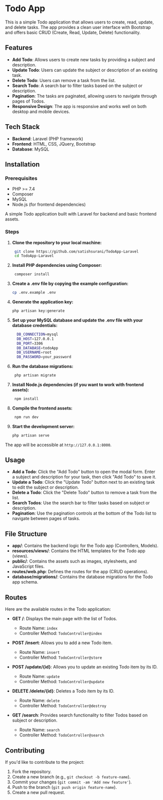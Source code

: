 # Todo App

This is a simple Todo application that allows users to create, read, update, and delete tasks. The app provides a clean user interface with Bootstrap and offers basic CRUD (Create, Read, Update, Delete) functionality.

## Features

- **Add Todo**: Allows users to create new tasks by providing a subject and description.
- **Update Todo**: Users can update the subject or description of an existing task.
- **Delete Todo**: Users can remove a task from the list.
- **Search Todo**: A search bar to filter tasks based on the subject or description.
- **Pagination**: The tasks are paginated, allowing users to navigate through pages of Todos.
- **Responsive Design**: The app is responsive and works well on both desktop and mobile devices.

## Tech Stack

- **Backend**: Laravel (PHP framework)
- **Frontend**: HTML, CSS, JQuery, Bootstrap
- **Database**: MySQL

## Installation

### Prerequisites

- PHP >= 7.4
- Composer
- MySQL
- Node.js (for frontend dependencies)

A simple Todo application built with Laravel for backend and basic frontend assets.


### Steps

1. **Clone the repository to your local machine:**

   ```sh
    git clone https://github.com/satishsurani/TodoApp-Laravel
    cd TodoApp-Laravel
2. **Install PHP dependencies using Composer:**
   ```sh 
    composer install
3. **Create a .env file by copying the example configuration:**

   ```sh
   cp .env.example .env
4. **Generate the application key:**

   ```sh
   php artisan key:generate
5. **Set up your MySQL database and update the .env file with your database credentials:**
   ```sh
     DB_CONNECTION=mysql
     DB_HOST=127.0.0.1
     DB_PORT=3306
     DB_DATABASE=todoApp
     DB_USERNAME=root
     DB_PASSWORD=your_password
6. **Run the database migrations:**

   ```sh
    php artisan migrate
7. **Install Node.js dependencies (if you want to work with frontend assets):**
   ```sh
    npm install
8. **Compile the frontend assets:**

   ```sh
    npm run dev
9. **Start the development server:**

   ```sh
   php artisan serve

The app will be accessible at `http://127.0.0.1:8000`.

## Usage

- **Add a Todo**: Click the "Add Todo" button to open the modal form. Enter a subject and description for your task, then click "Add Todo" to save it.
- **Update a Todo**: Click the "Update Todo" button next to an existing task to edit the subject or description.
- **Delete a Todo**: Click the "Delete Todo" button to remove a task from the list.
- **Search Todos**: Use the search bar to filter tasks based on subject or description.
- **Pagination**: Use the pagination controls at the bottom of the Todo list to navigate between pages of tasks.

## File Structure

- **app/**: Contains the backend logic for the Todo app (Controllers, Models).
- **resources/views/**: Contains the HTML templates for the Todo app (views).
- **public/**: Contains the assets such as images, stylesheets, and JavaScript files.
- **routes/web.php**: Defines the routes for the app (CRUD operations).
- **database/migrations/**: Contains the database migrations for the Todo app schema.
## Routes

Here are the available routes in the Todo application:

- **GET /**: Displays the main page with the list of Todos.
  - Route Name: `index`
  - Controller Method: `TodoController@index`

- **POST /insert**: Allows you to add a new Todo item.
  - Route Name: `insert`
  - Controller Method: `TodoController@store`

- **POST /update/{id}**: Allows you to update an existing Todo item by its ID.
  - Route Name: `update`
  - Controller Method: `TodoController@update`

- **DELETE /delete/{id}**: Deletes a Todo item by its ID.
  - Route Name: `delete`
  - Controller Method: `TodoController@destroy`

- **GET /search**: Provides search functionality to filter Todos based on subject or description.
  - Route Name: `search`
  - Controller Method: `TodoController@search`

## Contributing

If you'd like to contribute to the project:

1. Fork the repository.
2. Create a new branch (e.g., `git checkout -b feature-name`).
3. Commit your changes (`git commit -am 'Add new feature'`).
4. Push to the branch (`git push origin feature-name`).
5. Create a new pull request.